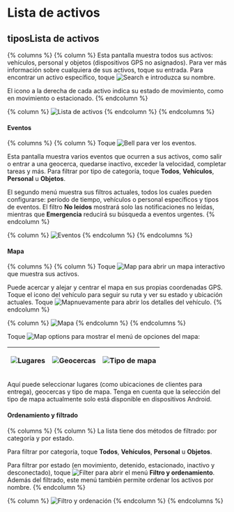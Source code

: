 # Lista de activos

## tiposLista de activos

{% columns %}
{% column %}
Esta pantalla muestra todos sus activos: vehículos, personal y objetos (dispositivos GPS no asignados). Para ver más información sobre cualquiera de sus activos, toque su entrada. Para encontrar un activo específico, toque <img src="../../../gua-del-usuario/aplicaciones-mviles-x-gps/x-gps-mobile/attachments/1a7fe7277dab49a6970bfa6a10e7f7d1.png" alt="Search" data-size="line"> e introduzca su nombre.

El icono a la derecha de cada activo indica su estado de movimiento, como en movimiento o estacionado.
{% endcolumn %}

{% column %}
![Lista de activos](../../../gua-del-usuario/aplicaciones-mviles-x-gps/x-gps-mobile/attachments/8300d59a3beb40bfb44bb1f4267ae86b.png)
{% endcolumn %}
{% endcolumns %}

#### Eventos

{% columns %}
{% column %}
Toque <img src="../../../gua-del-usuario/aplicaciones-mviles-x-gps/x-gps-mobile/attachments/7eb396ce3e0748cd98a465e80c04a518.png" alt="Bell" data-size="line"> para ver los eventos.

Esta pantalla muestra varios eventos que ocurren a sus activos, como salir o entrar a una geocerca, quedarse inactivo, exceder la velocidad, completar tareas y más. Para filtrar por tipo de categoría, toque **Todos**, **Vehículos**, **Personal** u **Objetos**.

El segundo menú muestra sus filtros actuales, todos los cuales pueden configurarse: período de tiempo, vehículos o personal específicos y tipos de eventos. El filtro **No leídos** mostrará solo las notificaciones no leídas, mientras que **Emergencia** reducirá su búsqueda a eventos urgentes.
{% endcolumn %}

{% column %}
![Eventos](../../../gua-del-usuario/aplicaciones-mviles-x-gps/x-gps-mobile/attachments/ecd59ab7f0af4142a0b3130e33775db2.png)
{% endcolumn %}
{% endcolumns %}

#### Mapa

{% columns %}
{% column %}
Toque <img src="../../../gua-del-usuario/aplicaciones-mviles-x-gps/x-gps-mobile/attachments/34b0ca914eeb43c9b1d7af8752d80a7d.png" alt="Map" data-size="line"> para abrir un mapa interactivo que muestra sus activos.

Puede acercar y alejar y centrar el mapa en sus propias coordenadas GPS. Toque el icono del vehículo para seguir su ruta y ver su estado y ubicación actuales. Toque <img src="../../../gua-del-usuario/aplicaciones-mviles-x-gps/x-gps-mobile/attachments/34b0ca914eeb43c9b1d7af8752d80a7d.png" alt="Map" data-size="line">nuevamente para abrir los detalles del vehículo.
{% endcolumn %}

{% column %}
![Mapa](../../../gua-del-usuario/aplicaciones-mviles-x-gps/x-gps-mobile/attachments/b5b6dc2851814faeb884dabedf4dfaa5.png)
{% endcolumn %}
{% endcolumns %}

Toque <img src="../../../gua-del-usuario/aplicaciones-mviles-x-gps/x-gps-mobile/attachments/9e702990ddf64daa9a4399f6258a7205.png" alt="Map options" data-size="line"> para mostrar el menú de opciones del mapa:

| <p></p><p><img src="../../../gua-del-usuario/aplicaciones-mviles-x-gps/x-gps-mobile/attachments/d23e788f2c524fea83d7a996057c6211.jpg" alt="Lugares"></p> | <p></p><p><img src="../../../gua-del-usuario/aplicaciones-mviles-x-gps/x-gps-mobile/attachments/598b992156334d3ba0e9d643056633ce.jpg" alt="Geocercas"></p> | <p></p><p><img src="../../../gua-del-usuario/aplicaciones-mviles-x-gps/x-gps-mobile/attachments/2abacf1c8d1441d8a14a4773441864c4.jpg" alt="Tipo de mapa"></p> |
| -------------------------------------------------------------------------------------------------------------------------------------------------------- | ---------------------------------------------------------------------------------------------------------------------------------------------------------- | ------------------------------------------------------------------------------------------------------------------------------------------------------------- |

Aquí puede seleccionar lugares (como ubicaciones de clientes para entrega), geocercas y tipo de mapa. Tenga en cuenta que la selección del tipo de mapa actualmente solo está disponible en dispositivos Android.

#### Ordenamiento y filtrado

{% columns %}
{% column %}
La lista tiene dos métodos de filtrado: por categoría y por estado.

Para filtrar por categoría, toque **Todos**, **Vehículos**, **Personal** u **Objetos**.

Para filtrar por estado (en movimiento, detenido, estacionado, inactivo y desconectado), toque <img src="../../../gua-del-usuario/aplicaciones-mviles-x-gps/x-gps-mobile/attachments/662555a0e4b94bd8933558376800f22d.png" alt="Filter" data-size="line"> para abrir el menú **Filtro y ordenamiento**. Además del filtrado, este menú también permite ordenar los activos por nombre.
{% endcolumn %}

{% column %}
![Filtro y ordenación](../../../gua-del-usuario/aplicaciones-mviles-x-gps/x-gps-mobile/attachments/dc3a717bbe6d462c8133ad17617ccebb.png)
{% endcolumn %}
{% endcolumns %}
